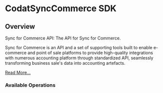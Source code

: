 # CodatSyncCommerce SDK

## Overview

Sync for Commerce API: The API for Sync for Commerce. 

Sync for Commerce is an API and a set of supporting tools built to enable e-commerce and point of sale platforms to provide high-quality integrations with numerous accounting platform through standardized API, seamlessly transforming business sale's data into accounting artefacts.
  
[Read More...](https://docs.codat.io/commerce/overview)

<!-- Not seeing the end points you're expecting? We've reorganized our products, and you may be using a [different version of Sync for Commerce](https://docs.codat.io/sync-for-commerce-v1-api#/). -->

### Available Operations

